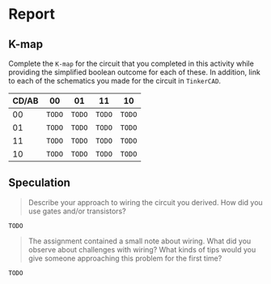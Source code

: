 # Report

## K-map

Complete the `K-map` for the circuit that you completed in this activity while providing the
simplified boolean outcome for each of these. In addition, link to each of the schematics you 
made for the circuit in `TinkerCAD`.

|CD/AB | 00 | 01 | 11 | 10 |
|------|----|----|----|----|
|00    |`TODO`|`TODO`|`TODO`|`TODO`|
|01    |`TODO`|`TODO`|`TODO`|`TODO`|
|11    |`TODO`|`TODO`|`TODO`|`TODO`|
|10    |`TODO`|`TODO`|`TODO`|`TODO`|

## Speculation

> Describe your approach to wiring the circuit you derived. How did you use gates and/or transistors?

`TODO`

> The assignment contained a small note about wiring. What did you observe about challenges with wiring?
> What kinds of tips would you give someone approaching this problem for the first time?

`TODO`
